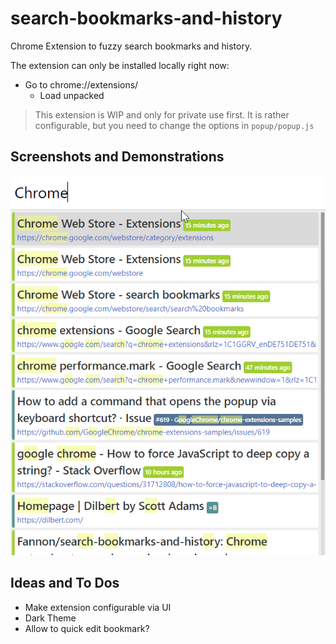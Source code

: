 # search-bookmarks-and-history
Chrome Extension to fuzzy search bookmarks and history.

The extension can only be installed locally right now:

* Go to chrome://extensions/ 
  * Load unpacked

> This extension is WIP and only for private use first.
> It is rather configurable, but you need to change the options in `popup/popup.js`

## Screenshots and Demonstrations

![Screenshot](/images/screenshot.png "Screenshot")

## Ideas and To Dos
* Make extension configurable via UI
* Dark Theme
* Allow to quick edit bookmark?
